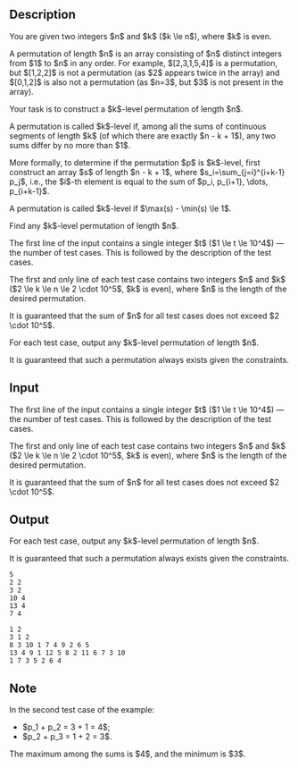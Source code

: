 ## Description

<div><p>You are given two integers $n$ and $k$ ($k \le n$), where $k$ is even.</p><p>A permutation of length $n$ is an array consisting of $n$ distinct integers from $1$ to $n$ in any order. For example, $[2,3,1,5,4]$ is a permutation, but $[1,2,2]$ is not a permutation (as $2$ appears twice in the array) and $[0,1,2]$ is also not a permutation (as $n=3$, but $3$ is not present in the array).</p><p>Your task is to construct a <span class="tex-font-style-it">$k$-level</span> permutation of length $n$.</p><p>A permutation is called <span class="tex-font-style-it">$k$-level</span> if, among all the sums of continuous segments of length $k$ (of which there are exactly $n - k + 1$), any two sums differ by no more than $1$.</p><p>More formally, to determine if the permutation $p$ is <span class="tex-font-style-it">$k$-level</span>, first construct an array $s$ of length $n - k + 1$, where $s_i=\sum_{j=i}^{i+k-1} p_j$, i.e., the $i$-th element is equal to the sum of $p_i, p_{i+1}, \dots, p_{i+k-1}$.</p><p>A permutation is called <span class="tex-font-style-it">$k$-level</span> if $\max(s) - \min(s) \le 1$.</p><p>Find <span class="tex-font-style-bf">any</span> <span class="tex-font-style-it">$k$-level</span> permutation of length $n$.</p></div><div class="input-specification"><p>The first line of the input contains a single integer $t$ ($1 \le t \le 10^4$)&nbsp;— the number of test cases. This is followed by the description of the test cases.</p><p>The first and only line of each test case contains two integers $n$ and $k$ ($2 \le k \le n \le 2 \cdot 10^5$, $k$ is even), where $n$ is the length of the desired permutation.</p><p>It is guaranteed that the sum of $n$ for all test cases does not exceed $2 \cdot 10^5$.</p></div><div class="output-specification"><p>For each test case, output <span class="tex-font-style-bf">any</span> <span class="tex-font-style-it">$k$-level</span> permutation of length $n$.</p><p>It is guaranteed that such a permutation always exists given the constraints.</p></div>

## Input

<p>The first line of the input contains a single integer $t$ ($1 \le t \le 10^4$)&nbsp;— the number of test cases. This is followed by the description of the test cases.</p><p>The first and only line of each test case contains two integers $n$ and $k$ ($2 \le k \le n \le 2 \cdot 10^5$, $k$ is even), where $n$ is the length of the desired permutation.</p><p>It is guaranteed that the sum of $n$ for all test cases does not exceed $2 \cdot 10^5$.</p>

## Output

<p>For each test case, output <span class="tex-font-style-bf">any</span> <span class="tex-font-style-it">$k$-level</span> permutation of length $n$.</p><p>It is guaranteed that such a permutation always exists given the constraints.</p>





```input1|2,4,6
5
2 2
3 2
10 4
13 4
7 4
```




```output1
1 2
3 1 2
8 3 10 1 7 4 9 2 6 5
13 4 9 1 12 5 8 2 11 6 7 3 10
1 7 3 5 2 6 4
```



## Note

<p>In the second test case of the example: </p><ul> <li> $p_1 + p_2 = 3 + 1 = 4$; </li><li> $p_2 + p_3 = 1 + 2 = 3$. </li></ul> The maximum among the sums is $4$, and the minimum is $3$.
